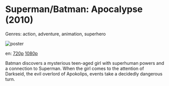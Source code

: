 # Superman/Batman: Apocalypse (2010)

Genres: action, adventure, animation, superhero

![poster](http://image.tmdb.org/t/p/w500/wNtrbql45NqvomsYKr3uHXgFj2D.jpg)

en:
  [720p](magnet:?xt=urn:btih:824C3063A5D905A099FA353541E5E5C4698BD2E1&tr=udp://glotorrents.pw:6969/announce&tr=udp://tracker.opentrackr.org:1337/announce&tr=udp://torrent.gresille.org:80/announce&tr=udp://tracker.openbittorrent.com:80&tr=udp://tracker.coppersurfer.tk:6969&tr=udp://tracker.leechers-paradise.org:6969&tr=udp://p4p.arenabg.ch:1337&tr=udp://tracker.internetwarriors.net:1337)
  [1080p](magnet:?xt=urn:btih:ED995AD49033D5D15713A00E5225BC7270AD0AF4&tr=udp://glotorrents.pw:6969/announce&tr=udp://tracker.opentrackr.org:1337/announce&tr=udp://torrent.gresille.org:80/announce&tr=udp://tracker.openbittorrent.com:80&tr=udp://tracker.coppersurfer.tk:6969&tr=udp://tracker.leechers-paradise.org:6969&tr=udp://p4p.arenabg.ch:1337&tr=udp://tracker.internetwarriors.net:1337)
  


Batman discovers a mysterious teen-aged girl with superhuman powers and a connection to Superman. When the girl comes to the attention of Darkseid, the evil overlord of Apokolips, events take a decidedly dangerous turn.